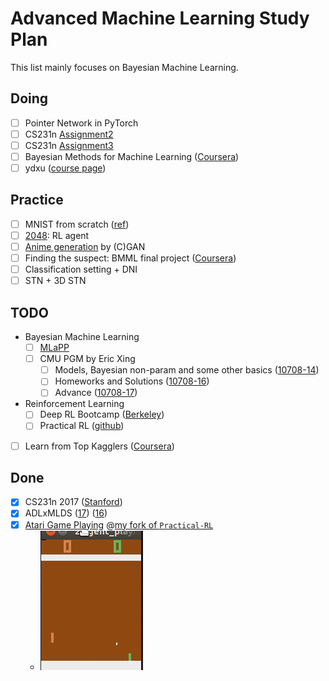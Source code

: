 # Advanced Machine Learning Study Plan
This list mainly focuses on Bayesian Machine Learning.

## Doing
* [ ] Pointer Network in PyTorch
* [ ] CS231n [Assignment2](http://cs231n.github.io/assignments2017/assignment2/)
* [ ] CS231n [Assignment3](http://cs231n.github.io/assignments2017/assignment3/)
* [ ] Bayesian Methods for Machine Learning ([Coursera](https://www.coursera.org/learn/bayesian-methods-in-machine-learning/home/welcome))
* [ ] ydxu ([course page](http://www-staff.it.uts.edu.au/~ydxu/statistics.htm))

## Practice
* [ ] MNIST from scratch ([ref](https://github.com/eriklindernoren/ML-From-Scratch/tree/master/mlfromscratch/deep_learning))
* [ ] [2048](https://github.com/duducheng/2048): RL agent
* [ ] [Anime generation](https://www.csie.ntu.edu.tw/~yvchen/f106-adl/A4) by (C)GAN
* [ ] Finding the suspect: BMML final project ([Coursera](https://www.coursera.org/learn/bayesian-methods-in-machine-learning/home/welcome))
* [ ] Classification setting + DNI
* [ ] STN + 3D STN

## TODO
* Bayesian Machine Learning
    * [ ] [MLaPP](https://www.cs.ubc.ca/~murphyk/MLbook/)
    * [ ] CMU PGM by Eric Xing
        * [ ] Models, Bayesian non-param and some other basics ([10708-14](http://www.cs.cmu.edu/~epxing/Class/10708-14/lecture.html))
        * [ ] Homeworks and Solutions ([10708-16](http://www.cs.cmu.edu/~epxing/Class/10708-16/homework.html)) 
        * [ ] Advance ([10708-17](http://www.cs.cmu.edu/~epxing/Class/10708-17/lecture.html)) 
* Reinforcement Learning
    * [ ] Deep RL Bootcamp ([Berkeley](https://sites.google.com/view/deep-rl-bootcamp/home))
    * [ ] Practical RL ([github](https://github.com/duducheng/Practical_RL))
* [ ] Learn from Top Kagglers ([Coursera](https://www.coursera.org/learn/competitive-data-science/home/welcome))

## Done
* [x] CS231n 2017 ([Stanford](http://cs231n.stanford.edu/syllabus.html))
* [x] ADLxMLDS ([17](https://www.csie.ntu.edu.tw/~yvchen/f106-adl/syllabus)) ([16](http://speech.ee.ntu.edu.tw/~tlkagk/courses_MLDS17.html))
* [x] [Atari Game Playing](https://www.csie.ntu.edu.tw/~yvchen/f106-adl/A3) @[my fork of `Practical-RL`](https://github.com/duducheng/Practical_RL/tree/master/workspace) 
    * ![Pong](../weekly/Pong.gif)
